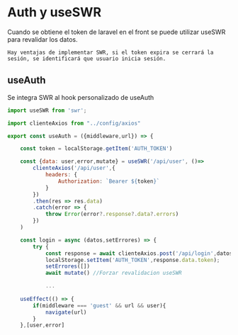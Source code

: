 # Auth y useSWR

Cuando se obtiene el token de laravel en el front se puede utilizar useSWR para revalidar los datos.

    Hay ventajas de implementar SWR, si el token expira se cerrará la sesión, se identificará que usuario inicia sesión.

## useAuth

Se integra SWR al hook personalizado de useAuth

```jsx
import useSWR from 'swr';

import clienteAxios from "../config/axios"

export const useAuth = ({middleware,url}) => {

    const token = localStorage.getItem('AUTH_TOKEN')

    const {data: user,error,mutate} = useSWR('/api/user', ()=>
        clienteAxios('/api/user',{
            headers: {
                Authorization: `Bearer ${token}`
            }
        })
        .then(res => res.data)
        .catch(error => {
            throw Error(error?.response?.data?.errors)
        })
    )

    const login = async (datos,setErrores) => { 
        try {
            const response = await clienteAxios.post('/api/login',datos);
            localStorage.setItem('AUTH_TOKEN',response.data.token);
            setErrores([])
            await mutate() //Forzar revalidacion useSWR

            ...
        
    useEffect(() => { 
        if(middleware === 'guest' && url && user){
            navigate(url)
        }
    },[user,error]
```